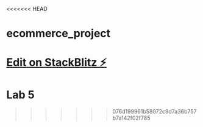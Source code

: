 <<<<<<< HEAD
# ecommerce_project

[Edit on StackBlitz ⚡️](https://stackblitz.com/edit/angular-tbwjgg)
=======
# Lab 5 
>>>>>>> 076d199961b58072c9d7a36b757b7a142f02f785
